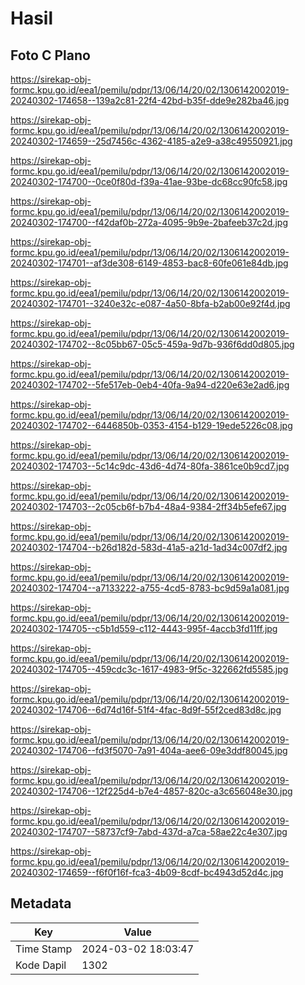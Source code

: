 # Hasil

## Foto C Plano

https://sirekap-obj-formc.kpu.go.id/eea1/pemilu/pdpr/13/06/14/20/02/1306142002019-20240302-174658--139a2c81-22f4-42bd-b35f-dde9e282ba46.jpg

https://sirekap-obj-formc.kpu.go.id/eea1/pemilu/pdpr/13/06/14/20/02/1306142002019-20240302-174659--25d7456c-4362-4185-a2e9-a38c49550921.jpg

https://sirekap-obj-formc.kpu.go.id/eea1/pemilu/pdpr/13/06/14/20/02/1306142002019-20240302-174700--0ce0f80d-f39a-41ae-93be-dc68cc90fc58.jpg

https://sirekap-obj-formc.kpu.go.id/eea1/pemilu/pdpr/13/06/14/20/02/1306142002019-20240302-174700--f42daf0b-272a-4095-9b9e-2bafeeb37c2d.jpg

https://sirekap-obj-formc.kpu.go.id/eea1/pemilu/pdpr/13/06/14/20/02/1306142002019-20240302-174701--af3de308-6149-4853-bac8-60fe061e84db.jpg

https://sirekap-obj-formc.kpu.go.id/eea1/pemilu/pdpr/13/06/14/20/02/1306142002019-20240302-174701--3240e32c-e087-4a50-8bfa-b2ab00e92f4d.jpg

https://sirekap-obj-formc.kpu.go.id/eea1/pemilu/pdpr/13/06/14/20/02/1306142002019-20240302-174702--8c05bb67-05c5-459a-9d7b-936f6dd0d805.jpg

https://sirekap-obj-formc.kpu.go.id/eea1/pemilu/pdpr/13/06/14/20/02/1306142002019-20240302-174702--5fe517eb-0eb4-40fa-9a94-d220e63e2ad6.jpg

https://sirekap-obj-formc.kpu.go.id/eea1/pemilu/pdpr/13/06/14/20/02/1306142002019-20240302-174702--6446850b-0353-4154-b129-19ede5226c08.jpg

https://sirekap-obj-formc.kpu.go.id/eea1/pemilu/pdpr/13/06/14/20/02/1306142002019-20240302-174703--5c14c9dc-43d6-4d74-80fa-3861ce0b9cd7.jpg

https://sirekap-obj-formc.kpu.go.id/eea1/pemilu/pdpr/13/06/14/20/02/1306142002019-20240302-174703--2c05cb6f-b7b4-48a4-9384-2ff34b5efe67.jpg

https://sirekap-obj-formc.kpu.go.id/eea1/pemilu/pdpr/13/06/14/20/02/1306142002019-20240302-174704--b26d182d-583d-41a5-a21d-1ad34c007df2.jpg

https://sirekap-obj-formc.kpu.go.id/eea1/pemilu/pdpr/13/06/14/20/02/1306142002019-20240302-174704--a7133222-a755-4cd5-8783-bc9d59a1a081.jpg

https://sirekap-obj-formc.kpu.go.id/eea1/pemilu/pdpr/13/06/14/20/02/1306142002019-20240302-174705--c5b1d559-c112-4443-995f-4accb3fd11ff.jpg

https://sirekap-obj-formc.kpu.go.id/eea1/pemilu/pdpr/13/06/14/20/02/1306142002019-20240302-174705--459cdc3c-1617-4983-9f5c-322662fd5585.jpg

https://sirekap-obj-formc.kpu.go.id/eea1/pemilu/pdpr/13/06/14/20/02/1306142002019-20240302-174706--6d74d16f-51f4-4fac-8d9f-55f2ced83d8c.jpg

https://sirekap-obj-formc.kpu.go.id/eea1/pemilu/pdpr/13/06/14/20/02/1306142002019-20240302-174706--fd3f5070-7a91-404a-aee6-09e3ddf80045.jpg

https://sirekap-obj-formc.kpu.go.id/eea1/pemilu/pdpr/13/06/14/20/02/1306142002019-20240302-174706--12f225d4-b7e4-4857-820c-a3c656048e30.jpg

https://sirekap-obj-formc.kpu.go.id/eea1/pemilu/pdpr/13/06/14/20/02/1306142002019-20240302-174707--58737cf9-7abd-437d-a7ca-58ae22c4e307.jpg

https://sirekap-obj-formc.kpu.go.id/eea1/pemilu/pdpr/13/06/14/20/02/1306142002019-20240302-174659--f6f0f16f-fca3-4b09-8cdf-bc4943d52d4c.jpg


## Metadata

| Key        | Value               |
| ---------- | ------------------- |
| Time Stamp | 2024-03-02 18:03:47 |
| Kode Dapil | 1302                |



